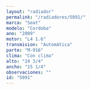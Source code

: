 ```yaml
---
layout: "radiador"
permalink: "/radiadores/5091/"
marca: "Seat"
modelo: "Cordoba"
ano: "2009"
motor: "L4 1.6"
transmision: "Automática"
parte: "M-916"
clima: "Con clima"
alto: "24 3/4"
ancho: "15 1/4"
observaciones: ""
id: "5091"
---
```


